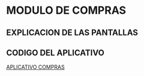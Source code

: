 # MODULO DE COMPRAS

## EXPLICACION DE LAS PANTALLAS



## CODIGO DEL APLICATIVO
[APLICATIVO COMPRAS](COMPRAS)


